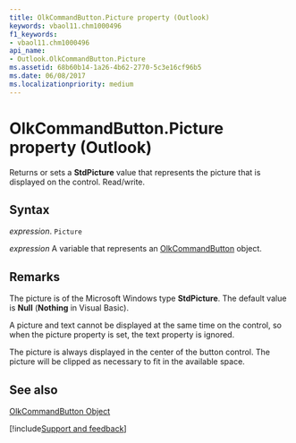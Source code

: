 ```yaml
---
title: OlkCommandButton.Picture property (Outlook)
keywords: vbaol11.chm1000496
f1_keywords:
- vbaol11.chm1000496
api_name:
- Outlook.OlkCommandButton.Picture
ms.assetid: 68b60b14-1a26-4b62-2770-5c3e16cf96b5
ms.date: 06/08/2017
ms.localizationpriority: medium
---
```



# OlkCommandButton.Picture property (Outlook)

Returns or sets a **StdPicture** value that represents the picture that is displayed on the control. Read/write.


## Syntax

_expression_. `Picture`

_expression_ A variable that represents an [OlkCommandButton](Outlook.OlkCommandButton.md) object.


## Remarks

The picture is of the Microsoft Windows type **StdPicture**. The default value is **Null** (**Nothing** in Visual Basic).

A picture and text cannot be displayed at the same time on the control, so when the picture property is set, the text property is ignored.

The picture is always displayed in the center of the button control. The picture will be clipped as necessary to fit in the available space.


## See also


[OlkCommandButton Object](Outlook.OlkCommandButton.md)

[!include[Support and feedback](~/includes/feedback-boilerplate.md)]